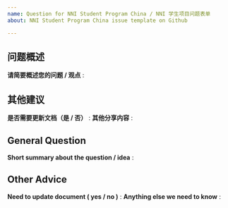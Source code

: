 ```yaml
---
name: Question for NNI Student Program China / NNI 学生项目问题表单
about: NNI Student Program China issue template on Github

---
```

<!-- Here is an issue template for NNI student program China. You are encouraged to raise concerns about any issue and share your ideas of NNI or our student program. Both Chinese and English are acceptable.
 
If it is a general question / idea of NNI, you could just make a short summary.
 
If it is a operational issue, please fill operational issue template and provide as many details as possible. Not doing so may result in your bug not being addressed in a timely manner. Thanks!-->
 
## 问题概述

**请简要概述您的问题 / 观点** :


## 其他建议

**是否需要更新文档（是 / 否）** :
**其他分享内容** :

## General Question

**Short summary about the question / idea** :


## Other Advice
**Need to update document ( yes / no )** :
**Anything else we need to know** :
